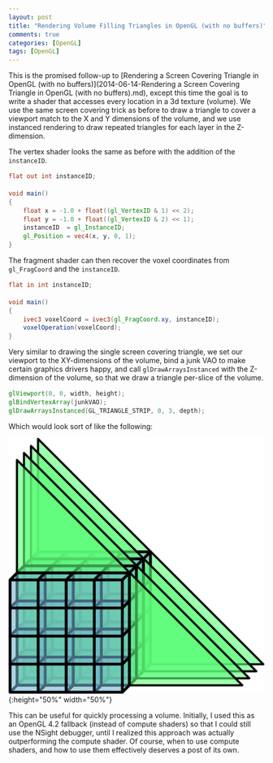 ```yaml
---
layout: post
title: "Rendering Volume Filling Triangles in OpenGL (with no buffers)"
comments: true
categories: [OpenGL]
tags: [OpenGL]
---
```


This is the promised follow-up to [Rendering a Screen Covering Triangle in OpenGL (with no buffers)](2014-06-14-Rendering a Screen Covering Triangle in OpenGL (with no buffers).md), except this time the goal is to write a shader that accesses every location in a 3d texture (volume).  We use the same screen covering trick as before to draw a triangle to cover a viewport match to the X and Y dimensions of the volume, and we use instanced rendering to draw repeated triangles for each layer in the Z-dimension.

The vertex shader looks the same as before with the addition of the ```instanceID```.

~~~glsl
flat out int instanceID;
 
void main()
{
    float x = -1.0 + float((gl_VertexID & 1) << 2);
    float y = -1.0 + float((gl_VertexID & 2) << 1);
    instanceID  = gl_InstanceID;
    gl_Position = vec4(x, y, 0, 1);
}
~~~

The fragment shader can then recover the voxel coordinates from ```gl_FragCoord``` and the ```instanceID```.

~~~glsl
flat in int instanceID;
 
void main()
{
    ivec3 voxelCoord = ivec3(gl_FragCoord.xy, instanceID);
    voxelOperation(voxelCoord);
}
~~~

Very similar to drawing the single screen covering triangle, we set our viewport to the XY-dimensions of the volume, bind a junk VAO to make certain graphics drivers happy, and call ```glDrawArraysInstanced``` with the Z-dimension of the volume, so that we draw a triangle per-slice of the volume.

~~~glsl
glViewport(0, 0, width, height);
glBindVertexArray(junkVAO);
glDrawArraysInstanced(GL_TRIANGLE_STRIP, 0, 3, depth);
~~~

Which would look sort of like the following:

![glScreenSpaceTriangle](/assets/img/volumefillingtriangles.png){:height="50%" width="50%"}

This can be useful for quickly processing a volume. Initially, I used this as an OpenGL 4.2 fallback (instead of compute shaders) so that I could still use the NSight debugger, until I realized this approach was actually outperforming the compute shader. Of course, when to use compute shaders, and how to use them effectively deserves a post of its own.